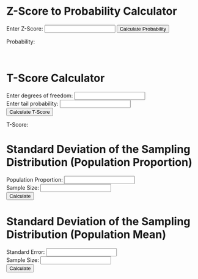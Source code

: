 # Z-Score to Probability Calculator

<script src="https://cdnjs.cloudflare.com/ajax/libs/jstat/1.8.1/jstat.min.js"></script>


<form>
    <label for="z-score">Enter Z-Score:</label>
    <input type="text" id="z-score" name="z-score">
    <button type="button" onclick="calculateProbability()">Calculate Probability</button>
</form>
<p>Probability: <span id="result"></span></p>

<script>
    function calculateProbability() {
        var z = document.getElementById("z-score").value;
        var p = jStat.normal.cdf(z, 0, 1);
        document.getElementById("result").innerHTML = p.toFixed(4);
    }
</script>

<br>

# T-Score Calculator

<form>
    <label for="df">Enter degrees of freedom:</label>
    <input type="text" id="df"><br>
    <label for="tp">Enter tail probability:</label>
    <input type="text" id="prob"><br>
    <button type="button" onclick="calculateTScore()">Calculate T-Score</button>
</form>

<p>T-Score: <span id="tScore"></span></p>

<script>
    function calculateTScore() {
        var df = document.getElementById("df").value;
        var prob = document.getElementById("prob").value;
        var tScore = jStat.studentt.inv(prob, df);
        document.getElementById("tScore").innerHTML = tScore;
    }
</script>


# Standard Deviation of the Sampling Distribution (Population Proportion)

<form>
    <label for="proportion">Population Proportion:</label>
    <input type="text" id="proportion" name="proportion"><br>
    <label for="sampleSize">Sample Size:</label>
    <input type="text" id="ssSD" name="sampleSize"><br>
    <button type="button" onclick="calculateSD()">Calculate</button>
</form>
<p id="result1"></p>
<script>
    function calculateSD() {
        var proportion = document.getElementById("proportion").value;
        var ssSD = document.getElementById("ssSD").value;
        var stddev = Math.sqrt((proportion*(1-proportion))/ssSD);
        document.getElementById("result1").innerHTML = "Standard deviation of the sampling distribution: " + stddev;
    }
</script>


# Standard Deviation of the Sampling Distribution (Population Mean)

<form>
    <label for="standardError">Standard Error:</label>
    <input type="text" id="standardError" name="standardError"><br>
    <label for="sampleSize">Sample Size:</label>
    <input type="text" id="ssSE" name="sampleSize"><br>
    <button type="button" onclick="calculateSE()">Calculate</button>
</form>
<p id="result2"></p>
<script>
    function calculateSE() {
        var standardError = document.getElementById("standardError").value;
        var ssSE = document.getElementById("ssSE").value;
        var standarddev = standardError / Math.sqrt(ssSE);
        document.getElementById("result2").innerHTML = "Standard deviation of the sampling distribution: " + standarddev;
    }
</script>
